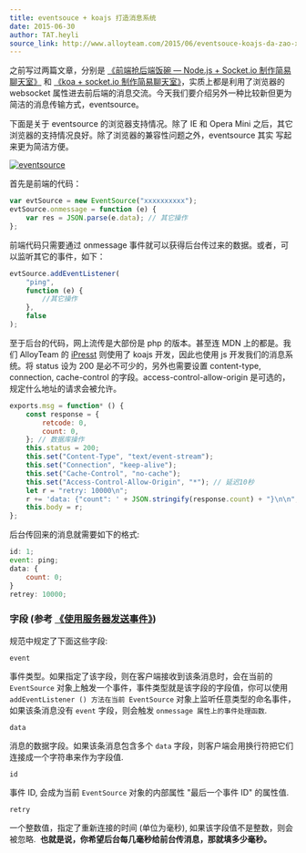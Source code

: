 ```yaml
---
title: eventsouce + koajs 打造消息系统
date: 2015-06-30
author: TAT.heyli
source_link: http://www.alloyteam.com/2015/06/eventsouce-koajs-da-zao-xiao-xi-xi-tong/
---
```


<!-- {% raw %} - for jekyll -->

之前写过两篇文章，分别是 [《前端抢后端饭碗 — Node.js + Socket.io 制作简易聊天室》](http://www.alloyteam.com/2015/04/qian-duan-qiang-hou-duan-fan-wan-node-js-socket-io-zhi-zuo-jian-yi-liao-tian-shi/) 和 [《koa + socket.io 制作简易聊天室》](http://www.alloyteam.com/2015/04/koa-socket-io-zhi-zuo-jian-yi-liao-tian-shi/)，实质上都是利用了浏览器的 websocket 属性进去前后端的消息交流。今天我们要介绍另外一种比较新但更为简洁的消息传输方式，eventsource。

下面是关于 eventsource 的浏览器支持情况。除了 IE 和 Opera Mini 之后，其它浏览器的支持情况良好。除了浏览器的兼容性问题之外，eventsource 其实 写起来更为简洁方便。

[![eventsource](http://www.alloyteam.com/wp-content/uploads/2015/06/eventsource.png)](http://www.alloyteam.com/wp-content/uploads/2015/06/eventsource.png)

首先是前端的代码：

```javascript
var evtSource = new EventSource("xxxxxxxxxx");
evtSource.onmessage = function (e) {
    var res = JSON.parse(e.data); // 其它操作
};
```

前端代码只需要通过 onmessage 事件就可以获得后台传过来的数据。或者，可以监听其它的事件，如下：

```javascript
evtSource.addEventListener(
    "ping",
    function (e) {
        //其它操作
    },
    false
);
```

至于后台的代码，网上流传是大部份是 php 的版本。甚至连 MDN 上的都是。我们 AlloyTeam 的 [iPresst](http://ipresst.com/) 则使用了 koajs 开发，因此也使用 js 开发我们的消息系统。将 status 设为 200 是必不可少的，另外也需要设置 content-type, connection, cache-control 的字段。access-control-allow-origin 是可选的，规定什么地址的请求会被允许。

```javascript
exports.msg = function* () {
    const response = {
        retcode: 0,
        count: 0,
    }; // 数据库操作
    this.status = 200;
    this.set("Content-Type", "text/event-stream");
    this.set("Connection", "keep-alive");
    this.set("Cache-Control", "no-cache");
    this.set("Access-Control-Allow-Origin", "*"); // 延迟10秒
    let r = "retry: 10000\n";
    r += 'data: {"count": ' + JSON.stringify(response.count) + "}\n\n";
    this.body = r;
};
```

后台传回来的消息就需要如下的格式:

```javascript
id: 1;
event: ping;
data: {
    count: 0;
}
retrey: 10000;
```

### 字段 (参考 [《使用服务器发送事件》](https://developer.mozilla.org/zh-CN/docs/Server-sent_events/Using_server-sent_events))

规范中规定了下面这些字段:

`event`

事件类型。如果指定了该字段，则在客户端接收到该条消息时，会在当前的 `EventSource` 对象上触发一个事件，事件类型就是该字段的字段值，你可以使用 `addEventListener () 方法在当前 EventSource` 对象上监听任意类型的命名事件，如果该条消息没有 `event` 字段，则会触发 `onmessage 属性上的事件处理函数`.

`data`

消息的数据字段。如果该条消息包含多个 `data` 字段，则客户端会用换行符把它们连接成一个字符串来作为字段值.

`id`

事件 ID, 会成为当前 `EventSource` 对象的内部属性 "最后一个事件 ID" 的属性值.

`retry`

一个整数值，指定了重新连接的时间 (单位为毫秒), 如果该字段值不是整数，则会被忽略.  **也就是说，你希望后台每几毫秒给前台传消息，那就填多少毫秒。**

<!-- {% endraw %} - for jekyll -->